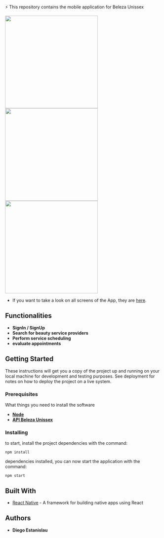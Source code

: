 ⚡ This repository contains the mobile application for Beleza Unissex



<img src="https://user-images.githubusercontent.com/43790190/105572127-00eac300-5d34-11eb-8a74-493077570bc1.png" width="300"><img src="https://user-images.githubusercontent.com/43790190/105572248-cafa0e80-5d34-11eb-9ceb-9de0179baa4a.png" width="300"><img src="https://user-images.githubusercontent.com/43790190/105572450-f5000080-5d35-11eb-8df5-6a01f0b9c95d.png" width="300">

*  If you want to take a look on all screens of the App, they are [here](https://1drv.ms/u/s!Ar-3uFKc85pNgZ1H8_gZ8yYFIxG9mQ?e=UVnhf3).
  


## Functionalities

* **SignIn / SignUp** 
* **Search for beauty service providers** 
* **Perform service scheduling** 
* **evaluate appointments** 


## Getting Started

These instructions will get you a copy of the project up and running on your local machine for development and testing purposes. See deployment for notes on how to deploy the project on a live system.

### Prerequisites

What things you need to install the software

* **[Node](https://nodejs.org/en/)** 
* **[API Beleza Unissex](https://github.com/DEstanislau/beleza-unissex-api)** 

### Installing

to start, install the project dependencies with the command:

```
npm install

```

dependencies installed, you can now start the application with the command:

```
npm start

```

## Built With

* [React Native](https://pt-br.reactjs.org/) -  A framework for building native apps using React

## Authors

* **Diego Estanislau** 
